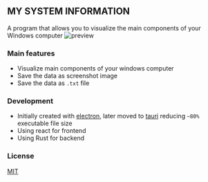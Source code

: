 ## MY SYSTEM INFORMATION
A program that allows you to visualize the main components of your Windows computer
![preview](https://i.imgur.com/TfnwqXO.png)

### Main features
- Visualize main components of your windows computer
- Save the data as screenshot image
- Save the data as `.txt` file
### Development
- Initially created with [electron](https://github.com/electron/electron), later moved to [tauri](https://github.com/tauri-apps/tauri) reducing `~80%` executable file size
- Using react for frontend
- Using Rust for backend
### License
[MIT](https://www.mit.edu/~amini/LICENSE.md)